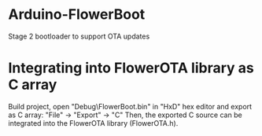 # Arduino-FlowerBoot
Stage 2 bootloader to support OTA updates

# Integrating into FlowerOTA library as C array
Build project, open "Debug\FlowerBoot.bin" in "HxD" hex editor and export as C array: "File" -> "Export" -> "C"
Then, the exported C source can be integrated into the FlowerOTA library (FlowerOTA.h).
